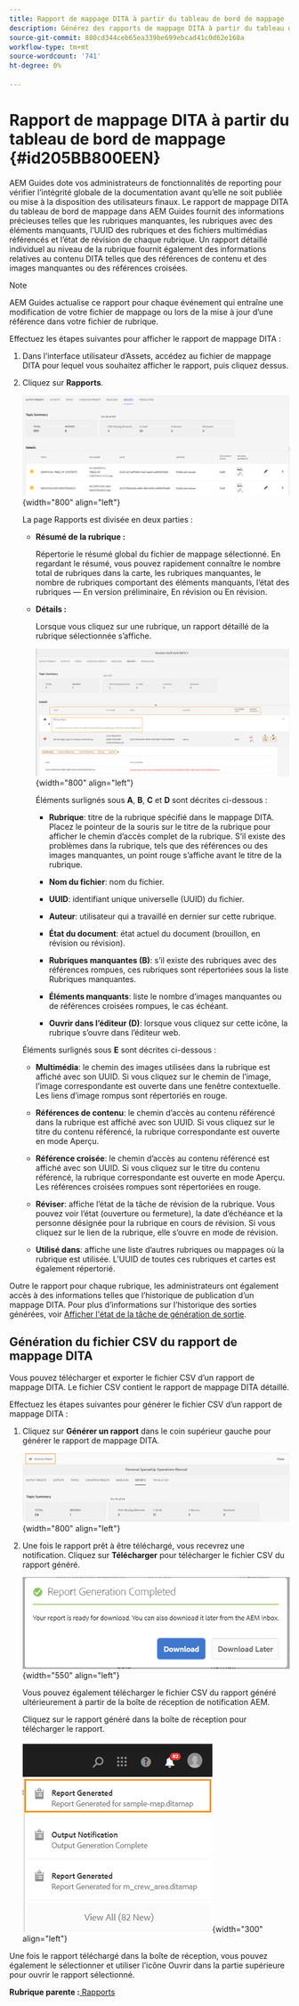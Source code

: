 ```yaml
---
title: Rapport de mappage DITA à partir du tableau de bord de mappage
description: Générez des rapports de mappage DITA à partir du tableau de bord de mappage dans AEM Guides. Découvrez comment générer le fichier CSV d’un rapport de mappage DITA.
source-git-commit: 880cd344ceb65ea339be699ebcad41c0d62e168a
workflow-type: tm+mt
source-wordcount: '741'
ht-degree: 0%

---
```


# Rapport de mappage DITA à partir du tableau de bord de mappage {#id205BB800EEN}

AEM Guides dote vos administrateurs de fonctionnalités de reporting pour vérifier l’intégrité globale de la documentation avant qu’elle ne soit publiée ou mise à la disposition des utilisateurs finaux. Le rapport de mappage DITA du tableau de bord de mappage dans AEM Guides fournit des informations précieuses telles que les rubriques manquantes, les rubriques avec des éléments manquants, l’UUID des rubriques et des fichiers multimédias référencés et l’état de révision de chaque rubrique. Un rapport détaillé individuel au niveau de la rubrique fournit également des informations relatives au contenu DITA telles que des références de contenu et des images manquantes ou des références croisées.

>[!NOTE]
>
> AEM Guides actualise ce rapport pour chaque événement qui entraîne une modification de votre fichier de mappage ou lors de la mise à jour d’une référence dans votre fichier de rubrique.

Effectuez les étapes suivantes pour afficher le rapport de mappage DITA :

1. Dans l’interface utilisateur d’Assets, accédez au fichier de mappage DITA pour lequel vous souhaitez afficher le rapport, puis cliquez dessus.

1. Cliquez sur **Rapports**.

   ![](images/reports-page-uuid.png){width="800" align="left"}

   La page Rapports est divisée en deux parties :

   - **Résumé de la rubrique :**

     Répertorie le résumé global du fichier de mappage sélectionné. En regardant le résumé, vous pouvez rapidement connaître le nombre total de rubriques dans la carte, les rubriques manquantes, le nombre de rubriques comportant des éléments manquants, l’état des rubriques — En version préliminaire, En révision ou En révision.

   - **Détails :**

     Lorsque vous cliquez sur une rubrique, un rapport détaillé de la rubrique sélectionnée s’affiche.

     ![](images/detailed-report-uuid.png){width="800" align="left"}

     Éléments surlignés sous **A**, **B**, **C** et **D** sont décrites ci-dessous :

      - **Rubrique**: titre de la rubrique spécifié dans le mappage DITA. Placez le pointeur de la souris sur le titre de la rubrique pour afficher le chemin d’accès complet de la rubrique. S’il existe des problèmes dans la rubrique, tels que des références ou des images manquantes, un point rouge s’affiche avant le titre de la rubrique.

      - **Nom du fichier**: nom du fichier.

      - **UUID**: identifiant unique universelle \(UUID\) du fichier.

      - **Auteur**: utilisateur qui a travaillé en dernier sur cette rubrique.

      - **État du document**: état actuel du document (brouillon, en révision ou révision).

      - **Rubriques manquantes \(B\)**: s’il existe des rubriques avec des références rompues, ces rubriques sont répertoriées sous la liste Rubriques manquantes.

      - **Éléments manquants**: liste le nombre d’images manquantes ou de références croisées rompues, le cas échéant.

      - **Ouvrir dans l’éditeur \(D\)**: lorsque vous cliquez sur cette icône, la rubrique s’ouvre dans l’éditeur web.


   Éléments surlignés sous **E** sont décrites ci-dessous :

   - **Multimédia**: le chemin des images utilisées dans la rubrique est affiché avec son UUID. Si vous cliquez sur le chemin de l’image, l’image correspondante est ouverte dans une fenêtre contextuelle. Les liens d’image rompus sont répertoriés en rouge.

   - **Références de contenu**: le chemin d’accès au contenu référencé dans la rubrique est affiché avec son UUID. Si vous cliquez sur le titre du contenu référencé, la rubrique correspondante est ouverte en mode Aperçu.

   - **Référence croisée**: le chemin d’accès au contenu référencé est affiché avec son UUID. Si vous cliquez sur le titre du contenu référencé, la rubrique correspondante est ouverte en mode Aperçu. Les références croisées rompues sont répertoriées en rouge.

   - **Réviser**: affiche l’état de la tâche de révision de la rubrique. Vous pouvez voir l’état \(ouverture ou fermeture\), la date d’échéance et la personne désignée pour la rubrique en cours de révision. Si vous cliquez sur le lien de la rubrique, elle s’ouvre en mode de révision.

   - **Utilisé dans**: affiche une liste d’autres rubriques ou mappages où la rubrique est utilisée. L’UUID de toutes ces rubriques et cartes est également répertorié.

Outre le rapport pour chaque rubrique, les administrateurs ont également accès à des informations telles que l’historique de publication d’un mappage DITA. Pour plus d’informations sur l’historique des sorties générées, voir [Afficher l&#39;état de la tâche de génération de sortie](generate-output-for-a-dita-map.md#viewing_output_history).

## Génération du fichier CSV du rapport de mappage DITA

Vous pouvez télécharger et exporter le fichier CSV d’un rapport de mappage DITA. Le fichier CSV contient le rapport de mappage DITA détaillé.

Effectuez les étapes suivantes pour générer le fichier CSV d’un rapport de mappage DITA :

1. Cliquez sur **Générer un rapport** dans le coin supérieur gauche pour générer le rapport de mappage DITA.

   ![](images/generate-DITA-map-report.png){width="800" align="left"}

1. Une fois le rapport prêt à être téléchargé, vous recevrez une notification. Cliquez sur **Télécharger** pour télécharger le fichier CSV du rapport généré.

   ![](images/download-report-dialog.png){width="550" align="left"}


   Vous pouvez également télécharger le fichier CSV du rapport généré ultérieurement à partir de la boîte de réception de notification AEM.

   Cliquez sur le rapport généré dans la boîte de réception pour télécharger le rapport.

   ![](images/report-inbox--notification.png){width="300" align="left"}

Une fois le rapport téléchargé dans la boîte de réception, vous pouvez également le sélectionner et utiliser l’icône Ouvrir dans la partie supérieure pour ouvrir le rapport sélectionné.

**Rubrique parente :**[ Rapports](reports-intro.md)
